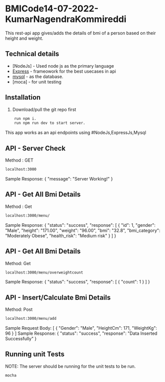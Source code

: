 # BMICode14-07-2022-KumarNagendraKommireddi

This rest-api app gives/adds the details of bmi of a person based on their height and weight.

## Technical details
- [NodeJs] - Used  node js as the primary language
- [Express] - frameowork for the best usecases in api
- [mysql] - as the database.
- [moca] - for unit testing

## Installation
1. Download/pull the git repo first

```sh
    run npm i.
    run npm run dev to start server.
```

This app works as an api endpoints using #NodeJs,ExpressJs,Mysql

## API - Server Check
Method : GET
```sh
localhost:3000
```
Sample Response:
{
    "message": "Server Working!"
}

## API - Get All Bmi Details
Method : Get 
```sh
localhost:3000/menu/
```

Sample Response:
{
    "status": "success",
    "response": [
        {
            "id": 1,
            "gender": "Male",
            "height": "171.00",
            "weight": "96.00",
            "bmi": "32.8",
            "bmi_category": "Moderately Obese",
            "health_risk": "Medium risk"
        }
]
}

## API - Get All Bmi Details
Method: Get
```sh
localhost:3000/menu/overweightcount
```
Sample Response:
{
    "status": "success",
    "response": [
        {
            "count": 1
        }
    ]
}

## API - Insert/Calculate Bmi Details
Method: Post
```sh
localhost:3000/menu/add
```
Sample Request Body:
[
    {
        "Gender": "Male",
        "HeightCm": 171,
        "WeightKg": 96
    }
]
Sample Response:
{
    "status": "success",
    "response": "Data Inserted Successfully"
}

## Running unit Tests
NOTE: The server should be running for the unit tests to be run.
```sh
mocha
```

   [node.js]: <http://nodejs.org>
   [express]: <http://expressjs.com>
   [mysql]: <https://www.mysql.com/>
   [mocha]: <https://mochajs.org/>